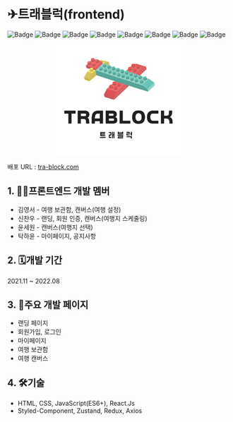 # ✈트래블럭(frontend)

![Badge](https://img.shields.io/badge/react-17.0.28-yellow.svg)
![Badge](https://img.shields.io/badge/javascript-es6+-lightgrey.svg)
![Badge](https://img.shields.io/badge/yarn-1.22.18-brightgreengreen.svg)
![Badge](https://img.shields.io/badge/react_router_dom-^6.0.2-orange.svg)
![Badge](https://img.shields.io/badge/styled_components-^5.3.3-lightgrey.svg)
![Badge](https://img.shields.io/badge/zustand-^3.7.1-blue.svg)
![Badge](https://img.shields.io/badge/redux-^4.1.2-yellowgreen.svg)
![Badge](https://img.shields.io/badge/axios-^0.24.0-orange.svg)

<p align="center"><img src="./public/images/logo.png" height="250px" width="300px"></p>  

배포 URL : [tra-block.com](tra-block.com)

## 1. 👨‍💻프론트엔드 개발 멤버 
 - 김영서 - 여행 보관함, 캔버스(여행 설정)
 - 신찬우 - 랜딩, 회원 인증, 캔버스(여행지 스케줄링)
 - 윤세원 - 캔버스(여행지 선택)
 - 탁하윤 - 마이페이지, 공지사항
 
 ## 2. 🗓개발 기간
 2021.11 ~ 2022.08
 
 ## 3. 📄주요 개발 페이지
  - 랜딩 페이지
  - 회원가입, 로그인
  - 마이페이지
  - 여행 보관함
  - 여행 캔버스
 
 ## 4. 🛠기술
- HTML, CSS, JavaScript(ES6+), React.Js
- Styled-Component, Zustand, Redux, Axios
